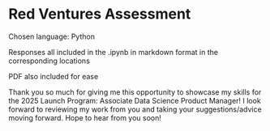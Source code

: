 # Red Ventures Assessment

Chosen language: Python  

Responses all included in the .ipynb in markdown format in the corresponding locations  

PDF also included for ease

Thank you so much for giving me this opportunity to showcase my skills for the 2025 Launch Program: Associate Data Science Product Manager! I look forward to reviewing my work from you and taking your suggestions/advice moving forward. Hope to hear from you soon! 
